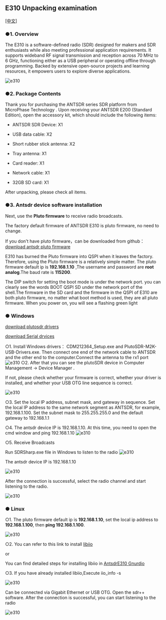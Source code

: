 ## E310 Unpacking examination


[[中文]](../../../cn/device_and_usage_manual/ANTSDR_E_Series_Module/ANTSDR_E310_Reference_Manual/AntsdrE310_Unpacking_examination_cn.html)

### ●1. Overview

The E310 is a software-defined radio (SDR) designed for makers and SDR enthusiasts while also meeting professional application requirements. It supports wideband RF signal transmission and reception across 70 MHz to 6 GHz, functioning either as a USB peripheral or operating offline through programming. Backed by extensive open-source projects and learning resources, it empowers users to explore diverse applications.

![e310](./ANTSDR_E310_Reference_Manual.assets/e310.jpg)

### ●2. Package Contents

Thank you for purchasing the ANTSDR series SDR platform from MicroPhase Technology . Upon receiving your ANTSDR E200 (Standard Edition), open the accessory kit, which should include the following items:

- ANTSDR SDR Device: X1

- USB data cable: X2 

- Short rubber stick antenna: X2

- Tray antenna: X1

- Card reader: X1

- Network cable: X1

- 32GB SD card: X1

After unpacking, please check all items.

### ●3. Antsdr device software installation 

Next, use the **Pluto firmware** to receive radio broadcasts.

The factory default firmware of ANTSDR E310 is pluto firmware, no need to change.

If you don't have pluto firmware，can be downloaded from github：[download antsdr pluto firmware](https://github.com/MicroPhase/antsdr-fw-patch/releases)

E310 has burned the Pluto firmware into QSPI when it leaves the factory. Therefore, using the Pluto firmware is a relatively simple matter. The pluto firmware default ip is **192.168.1.10** ,The username and password are **root analog**.The baud rate is **115200**.

The DIP switch for setting the boot mode is under the network port.  you can clearly see the words BOOT QSPI SD under the network port of the shell.The firmware in the SD card and the firmware in the QSPI of E310 are both pluto firmware, no matter what boot method is used, they are all pluto firmware. When you power on, you will see a flashing green light

### ● Windows 

[download plutosdr drivers](https://wiki.analog.com/university/tools/pluto/drivers/windows)

[download Serial drvices](https://ftdichip.com/wp-content/uploads/2021/08/CDM212364_Setup.zip)

○1. Install Windows drivers： CDM212364_Setup.exe and PlutoSDR-M2K-USB-Drivers.exe.
Then connect one end of the network cable to ANTSDR and the other end to the computer.Connect the antenna to the rx1 port
![e310](./ANTSDR_E310_Reference_Manual.assets/E310_connect_.png)
○2. After that you can see the plutoSDR device in Computer Management -> Device Manager .

If not, please check whether your firmware is correct, whether your driver is installed, and whether your USB OTG line sequence is correct.

![e310](./ANTSDR_E310_Reference_Manual.assets/pluto_windows.png)

○3. Set the local IP address, subnet mask, and gateway in sequence. Set the local IP address to the same network segment as ANTSDR, for example, 192.168.1.100. Set the subnet mask to 255.255.255.0 and the default gateway to 192.168.1.1

○4. The antsdr device IP is 192.168.1.10. At this time, you need to open the cmd window and ping 192.168.1.10
![e310](./ANTSDR_E310_Reference_Manual.assets/ping192168110.png)


○5. Receive Broadcasts

Run SDRSharp.exe file in Windows to listen to the radio
![e310](./ANTSDR_E310_Reference_Manual.assets/sdrsharp.png)

The antsdr device IP is 192.168.1.10

![e310](./ANTSDR_E310_Reference_Manual.assets/sdrsharp_connect.png)

After the connection is successful, select the radio channel and start listening to the radio.

![e310](./ANTSDR_E310_Reference_Manual.assets/sdrsharp_fm_plutosdr.png)

### ● Linux

○1. The pluto firmware default ip is **192.168.1.10**, set the local ip address to **192.168.1.100**, then **ping 192.168.1.100**.

![e310](./ANTSDR_E310_Reference_Manual.assets/linux_ping192.168.1.10.png)

○2. You can refer to this link to install [libiio](https://wiki.analog.com/resources/eval/user-guides/ad-fmcdaq2-ebz/software/linux/applications/libiio#:~:text=Libiio%20is%20a%20library%20that%20has%20been%20developed,of%20software%20interfacing%20Linux%20Industrial%20I%2FO%20%28IIO%29%20devices.)

or

You can find detailed steps for installing libiio in [AntsdrE310 Gnurdio](./AntsdrE310_gnurdio.md)


○3. If you have already installed libiio,Execute iio_info -s

![e310](./ANTSDR_E310_Reference_Manual.assets/linux_iio_info_s.png)


Can be connected via Gigabit Ethernet or USB OTG. 
Open the sdr++ software. 
After the connection is successful, you can start listening to the radio


![e310](./ANTSDR_E310_Reference_Manual.assets/linux_sdr++.png)
